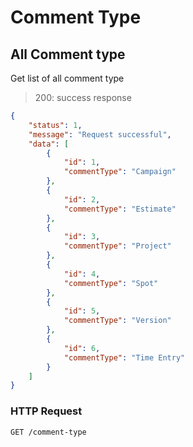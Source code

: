 # Comment Type





## All Comment type

Get list of all comment type

> 200: success response

```json
{
    "status": 1,
    "message": "Request successful",
    "data": [
        {
            "id": 1,
            "commentType": "Campaign"
        },
        {
            "id": 2,
            "commentType": "Estimate"
        },
        {
            "id": 3,
            "commentType": "Project"
        },
        {
            "id": 4,
            "commentType": "Spot"
        },
        {
            "id": 5,
            "commentType": "Version"
        },
        {
            "id": 6,
            "commentType": "Time Entry"
        }
    ]
}
```


### HTTP Request

`GET /comment-type`

